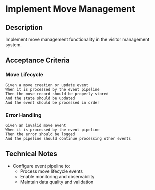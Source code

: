 # Implement Move Management

## Description
Implement move management functionality in the visitor management system.

## Acceptance Criteria

### Move Lifecycle
```gherkin
Given a move creation or update event
When it is processed by the event pipeline
Then the move record should be properly stored
And the state should be updated
And the event should be processed in order
```

### Error Handling
```gherkin
Given an invalid move event
When it is processed by the event pipeline
Then the error should be logged
And the pipeline should continue processing other events
```

## Technical Notes
- Configure event pipeline to:
  - Process move lifecycle events
  - Enable monitoring and observability
  - Maintain data quality and validation 